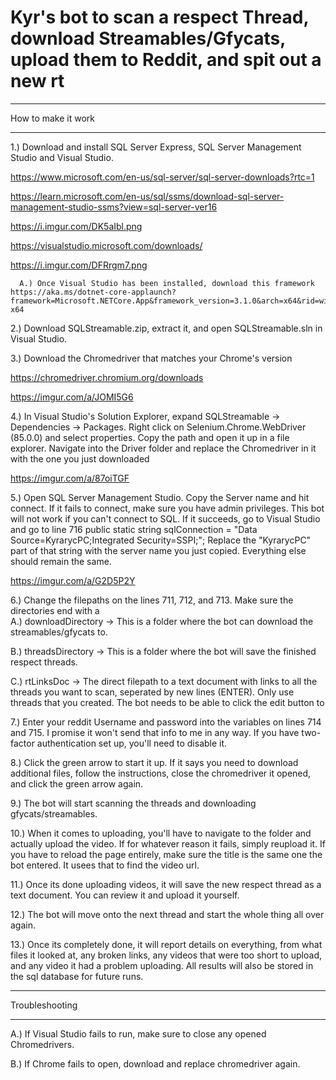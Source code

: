 # Kyr's bot to scan a respect Thread, download Streamables/Gfycats, upload them to Reddit, and spit out a new rt

***
How to make it work
***

1.) Download and install SQL Server Express, SQL Server Management Studio and Visual Studio.

  https://www.microsoft.com/en-us/sql-server/sql-server-downloads?rtc=1
  
  

  https://learn.microsoft.com/en-us/sql/ssms/download-sql-server-management-studio-ssms?view=sql-server-ver16

  https://i.imgur.com/DK5aIbl.png
  
  https://visualstudio.microsoft.com/downloads/
  
  https://i.imgur.com/DFRrgm7.png
  
      A.) Once Visual Studio has been installed, download this framework https://aka.ms/dotnet-core-applaunch?framework=Microsoft.NETCore.App&framework_version=3.1.0&arch=x64&rid=win10-x64

2.) Download SQLStreamable.zip, extract it, and open SQLStreamable.sln in Visual Studio.

3.) Download the Chromedriver that matches your Chrome's version
  
  https://chromedriver.chromium.org/downloads

  https://imgur.com/a/JOMI5G6

4.) In Visual Studio's Solution Explorer, expand SQLStreamable -> Dependencies -> Packages. Right click on Selenium.Chrome.WebDriver (85.0.0) and select properties. Copy the path and open it up in a file explorer. Navigate into the Driver folder and replace the Chromedriver in it with the one you just downloaded

  https://imgur.com/a/87oiTGF

5.) Open SQL Server Management Studio. Copy the Server name and hit connect. If it fails to connect, make sure you have admin privileges. This bot will not work if you can't connect to SQL. If it succeeds, go to Visual Studio and go to line 716 public static string sqlConnection = "Data Source=KyrarycPC;Integrated Security=SSPI;";  Replace the "KyrarycPC" part of that string with the server name you just copied. Everything else should remain the same.

  https://imgur.com/a/G2D5P2Y

6.) Change the filepaths on the lines 711, 712, and 713. Make sure the directories end with a \
  A.) downloadDirectory -> This is a folder where the bot can download the streamables/gfycats to.
  
  B.) threadsDirectory -> This is a folder where the bot will save the finished respect threads.
  
  C.) rtLinksDoc -> The direct filepath to a text document with links to all the threads you want to scan, seperated by new lines (ENTER). Only use threads that you created. The bot needs to be able to click the edit button to 
  
7.) Enter your reddit Username and password into the variables on lines 714 and 715. I promise it won't send that info to me in any way. If you have two-factor authentication set up, you'll need to disable it.

8.) Click the green arrow to start it up. If it says you need to download additional files, follow the instructions, close the chromedriver it opened, and click the green arrow again.

9.) The bot will start scanning the threads and downloading gfycats/streamables.

10.) When it comes to uploading, you'll have to navigate to the folder and actually upload the video. If for whatever reason it fails, simply reupload it. If you have to reload the page entirely, make sure the title is the same one the bot entered. It usees that to find the video url.

11.) Once its done uploading videos, it will save the new respect thread as a text document. You can review it and upload it yourself.

12.) The bot will move onto the next thread and start the whole thing all over again.

13.) Once its completely done, it will report details on everything, from what files it looked at, any broken links, any videos that were too short to upload, and any video it had a problem uploading. All results will also be stored in the sql database for future runs.

***********

Troubleshooting

************

A.) If Visual Studio fails to run, make sure to close any opened Chromedrivers.

B.) If Chrome fails to open, download and replace chromedriver again.
